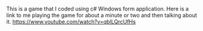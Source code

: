 This is a game that I coded using c# Windows form application.
Here is a link to me playing the game for about a minute or two and then talking about it.
https://www.youtube.com/watch?v=qblLQrcUfHs

